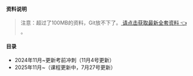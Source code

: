 #### 资料说明
> 注意：超过了100MB的资料，Git放不下了。[ 请点击获取最新全套资料 👈  ](https://91ke.cn/)。 

#### 目录
 - 2024年11月~更新考前冲刺（11月4号更新）
 - 2025年11月~（课程更新中，7月27号更新）

